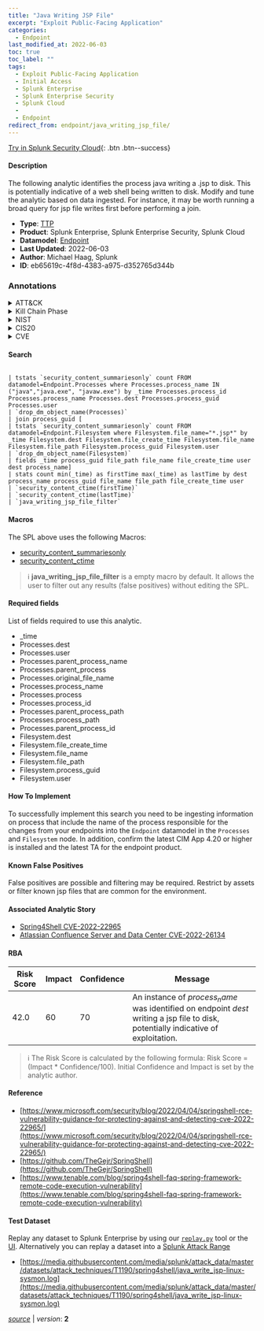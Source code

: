 ```yaml
---
title: "Java Writing JSP File"
excerpt: "Exploit Public-Facing Application"
categories:
  - Endpoint
last_modified_at: 2022-06-03
toc: true
toc_label: ""
tags:
  - Exploit Public-Facing Application
  - Initial Access
  - Splunk Enterprise
  - Splunk Enterprise Security
  - Splunk Cloud
  - 
  - Endpoint
redirect_from: endpoint/java_writing_jsp_file/
---
```




[Try in Splunk Security Cloud](https://www.splunk.com/en_us/cyber-security.html){: .btn .btn--success}

#### Description

The following analytic identifies the process java writing a .jsp to disk. This is potentially indicative of a web shell being written to disk. Modify and tune the analytic based on data ingested. For instance, it may be worth running a broad query for jsp file writes first before performing a join.

- **Type**: [TTP](https://github.com/splunk/security_content/wiki/Detection-Analytic-Types)
- **Product**: Splunk Enterprise, Splunk Enterprise Security, Splunk Cloud
- **Datamodel**: [Endpoint](https://docs.splunk.com/Documentation/CIM/latest/User/Endpoint)
- **Last Updated**: 2022-06-03
- **Author**: Michael Haag, Splunk
- **ID**: eb65619c-4f8d-4383-a975-d352765d344b

### Annotations
<details>
  <summary>ATT&CK</summary>

<div markdown="1">

#### [ATT&CK](https://attack.mitre.org/)

| ID          | Technique   | Tactic         |
| ----------- | ----------- |--------------- |
| [T1190](https://attack.mitre.org/techniques/T1190/) | Exploit Public-Facing Application | Initial Access |

</div>
</details>


<details>
  <summary>Kill Chain Phase</summary>

<div markdown="1">

* Exploitation


</div>
</details>


<details>
  <summary>NIST</summary>

<div markdown="1">

* DE.CM



</div>
</details>

<details>
  <summary>CIS20</summary>

<div markdown="1">

* CIS 3
* CIS 5
* CIS 16



</div>
</details>

<details>
  <summary>CVE</summary>

<div markdown="1">

| ID          | Summary | [CVSS](https://nvd.nist.gov/vuln-metrics/cvss) |
| ----------- | ----------- | -------------- |
| [](https://nvd.nist.gov/vuln/detail/) |  |  |



</div>
</details>


#### Search

```

| tstats `security_content_summariesonly` count FROM datamodel=Endpoint.Processes where Processes.process_name IN ("java","java.exe", "javaw.exe") by _time Processes.process_id Processes.process_name Processes.dest Processes.process_guid Processes.user 
| `drop_dm_object_name(Processes)` 
| join process_guid [
| tstats `security_content_summariesonly` count FROM datamodel=Endpoint.Filesystem where Filesystem.file_name="*.jsp*" by _time Filesystem.dest Filesystem.file_create_time Filesystem.file_name Filesystem.file_path Filesystem.process_guid Filesystem.user 
| `drop_dm_object_name(Filesystem)` 
| fields _time process_guid file_path file_name file_create_time user dest process_name] 
| stats count min(_time) as firstTime max(_time) as lastTime by dest process_name process_guid file_name file_path file_create_time user 
| `security_content_ctime(firstTime)` 
| `security_content_ctime(lastTime)` 
| `java_writing_jsp_file_filter`
```

#### Macros
The SPL above uses the following Macros:
* [security_content_summariesonly](https://github.com/splunk/security_content/blob/develop/macros/security_content_summariesonly.yml)
* [security_content_ctime](https://github.com/splunk/security_content/blob/develop/macros/security_content_ctime.yml)

> :information_source:
> **java_writing_jsp_file_filter** is a empty macro by default. It allows the user to filter out any results (false positives) without editing the SPL.



#### Required fields
List of fields required to use this analytic.
* _time
* Processes.dest
* Processes.user
* Processes.parent_process_name
* Processes.parent_process
* Processes.original_file_name
* Processes.process_name
* Processes.process
* Processes.process_id
* Processes.parent_process_path
* Processes.process_path
* Processes.parent_process_id
* Filesystem.dest
* Filesystem.file_create_time
* Filesystem.file_name
* Filesystem.file_path
* Filesystem.process_guid
* Filesystem.user



#### How To Implement
To successfully implement this search you need to be ingesting information on process that include the name of the process responsible for the changes from your endpoints into the `Endpoint` datamodel in the `Processes` and `Filesystem` node. In addition, confirm the latest CIM App 4.20 or higher is installed and the latest TA for the endpoint product.
#### Known False Positives
False positives are possible and filtering may be required. Restrict by assets or filter known jsp files that are common for the environment.

#### Associated Analytic Story
* [Spring4Shell CVE-2022-22965](/stories/spring4shell_cve-2022-22965)
* [Atlassian Confluence Server and Data Center CVE-2022-26134](/stories/atlassian_confluence_server_and_data_center_cve-2022-26134)




#### RBA

| Risk Score  | Impact      | Confidence   | Message      |
| ----------- | ----------- |--------------|--------------|
| 42.0 | 60 | 70 | An instance of $process_name$ was identified on endpoint $dest$ writing a jsp file to disk, potentially indicative of exploitation. |


> :information_source:
> The Risk Score is calculated by the following formula: Risk Score = (Impact * Confidence/100). Initial Confidence and Impact is set by the analytic author.


#### Reference

* [https://www.microsoft.com/security/blog/2022/04/04/springshell-rce-vulnerability-guidance-for-protecting-against-and-detecting-cve-2022-22965/](https://www.microsoft.com/security/blog/2022/04/04/springshell-rce-vulnerability-guidance-for-protecting-against-and-detecting-cve-2022-22965/)
* [https://github.com/TheGejr/SpringShell](https://github.com/TheGejr/SpringShell)
* [https://www.tenable.com/blog/spring4shell-faq-spring-framework-remote-code-execution-vulnerability](https://www.tenable.com/blog/spring4shell-faq-spring-framework-remote-code-execution-vulnerability)



#### Test Dataset
Replay any dataset to Splunk Enterprise by using our [`replay.py`](https://github.com/splunk/attack_data#using-replaypy) tool or the [UI](https://github.com/splunk/attack_data#using-ui).
Alternatively you can replay a dataset into a [Splunk Attack Range](https://github.com/splunk/attack_range#replay-dumps-into-attack-range-splunk-server)

* [https://media.githubusercontent.com/media/splunk/attack_data/master/datasets/attack_techniques/T1190/spring4shell/java_write_jsp-linux-sysmon.log](https://media.githubusercontent.com/media/splunk/attack_data/master/datasets/attack_techniques/T1190/spring4shell/java_write_jsp-linux-sysmon.log)



[*source*](https://github.com/splunk/security_content/tree/develop/detections/endpoint/java_writing_jsp_file.yml) \| *version*: **2**